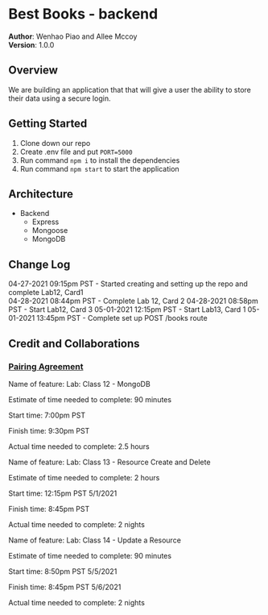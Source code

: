 # Best Books - backend

**Author**: Wenhao Piao and Allee Mccoy  
**Version**: 1.0.0

## Overview

We are building an application that that will give a user the ability to store their data using a secure login.

## Getting Started

1. Clone down our repo
2. Create .env file and put `PORT=5000`
3. Run command `npm i` to install the dependencies
4. Run command `npm start` to start the application

## Architecture

- Backend
  - Express
  - Mongoose
  - MongoDB

## Change Log

04-27-2021 09:15pm PST - Started creating and setting up the repo and complete Lab12, Card1  
04-28-2021 08:44pm PST - Complete Lab 12, Card 2
04-28-2021 08:58pm PST - Start Lab12, Card 3
05-01-2021 12:15pm PST - Start Lab13, Card 1
05-01-2021 13:45pm PST - Complete set up POST /books route

<!-- Keep up to date with time stamps -->

## Credit and Collaborations

### [Pairing Agreement](https://docs.google.com/document/d/1znu6MTM9vm8T0q_IETf-pIXuF1g-FETS-rX1Za4kqm8/edit)

Name of feature: Lab: Class 12 - MongoDB

Estimate of time needed to complete: 90 minutes

Start time: 7:00pm PST

Finish time: 9:30pm PST

Actual time needed to complete: 2.5 hours



Name of feature: Lab: Class 13 - Resource Create and Delete

Estimate of time needed to complete: 2 hours

Start time: 12:15pm PST 5/1/2021

Finish time: 8:45pm PST

Actual time needed to complete: 2 nights



Name of feature: Lab: Class 14 - Update a Resource

Estimate of time needed to complete: 90 minutes

Start time: 8:50pm PST 5/5/2021

Finish time: 8:45pm PST 5/6/2021

Actual time needed to complete: 2 nights
